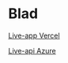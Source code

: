 # Blad

[Live-app Vercel](https://blad-react.vercel.app/)

[Live-api Azure](https://blad-api.azurewebsites.net/swagger/index.html)
